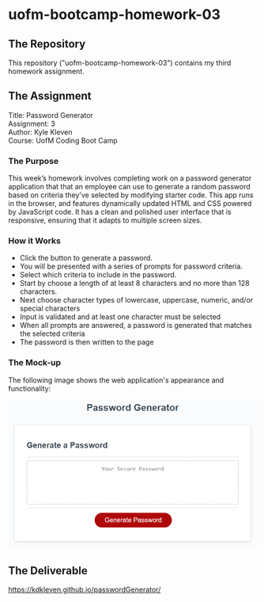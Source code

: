 # uofm-bootcamp-homework-03

## The Repository
This repository ("uofm-bootcamp-homework-03") contains my third homework assignment.

## The Assignment
Title: Password Generator  
Assignment: 3  
Author: Kyle Kleven    
Course: UofM Coding Boot Camp 

### The Purpose
This week’s homework involves completing work on a password generator application that that an employee can use to generate a random password based on criteria they’ve selected by modifying starter code. This app runs in the browser, and features dynamically updated HTML and CSS powered by JavaScript code. It has a clean and polished user interface that is responsive, ensuring that it adapts to multiple screen sizes.

### How it Works
* Click the button to generate a password. 
* You will be presented with a series of prompts for password criteria. 
* Select which criteria to include in the password. 
* Start by choose a length of at least 8 characters and no more than 128 characters.
* Next choose character types of lowercase, uppercase, numeric, and/or special characters
* Input is validated and at least one character must be selected
* When all prompts are answered, a password is generated that matches the selected criteria
* The password is then written to the page

### The Mock-up
The following image shows the web application's appearance and functionality:

![password generator demo](/assets/03-javascript-homework-demo.png)

## The Deliverable
https://kdkleven.github.io/passwordGenerator/
